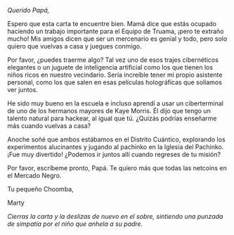 _Querido Papá,_

Espero que esta carta te encuentre bien. Mamá dice que estás ocupado haciendo un trabajo importante para el Equipo de Truama, ¡pero te extraño mucho! Mis amigos dicen que ser un mercenario es genial y todo, pero solo quiero que vuelvas a casa y juegues conmigo.

Por favor, ¿puedes traerme algo? Tal vez uno de esos trajes cibernéticos elegantes o un juguete de inteligencia artificial como los que tienen los niños ricos en nuestro vecindario. Sería increíble tener mi propio asistente personal, como los que salen en esas películas holográficas que solíamos ver juntos.

He sido muy bueno en la escuela e incluso aprendí a usar un ciberterminal de uno de los hermanos mayores de Kaye Morris. Él dijo que tengo un talento natural para hackear, al igual que tú. ¿Quizás podrías enseñarme más cuando vuelvas a casa?

Anoche soñé que ambos estábamos en el Distrito Cuántico, explorando los experimentos alucinantes y jugando al pachinko en la Iglesia del Pachinko. ¡Fue muy divertido! ¿Podemos ir juntos allí cuando regreses de tu misión?

Por favor, escríbeme pronto, Papá. Te quiero más que todas las netcoins en el Mercado Negro.

Tu pequeño Choomba,

Marty

_Cierras la carta y la deslizas de nuevo en el sobre, sintiendo una punzada de simpatía por el niño que anhela a su padre._
